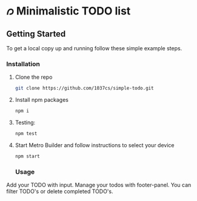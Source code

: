 # 𐑼 Minimalistic TODO list

## Getting Started

To get a local copy up and
running follow these simple example steps. 

### Installation

1. Clone the repo
   ```sh
   git clone https://github.com/1037cs/simple-todo.git
   ```
2. Install npm packages
   ```sh
   npm i
   ```
3. Testing: 
   ```sh
   npm test
   ```
4. Start Metro Builder and follow instructions to select your device
   ```sh
   npm start
   ```

   ### Usage

Add your TODO with input. Manage your todos with footer-panel. You can filter TODO's or delete completed TODO's. 
